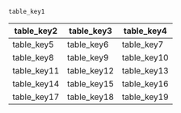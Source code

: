 ```ngMeta
table_key1
```
|table_key2|table_key3|table_key4|
|---|---|---|
|table_key5|table_key6|table_key7|
|table_key8|table_key9|table_key10|
|table_key11|table_key12|table_key13|
|table_key14|table_key15|table_key16|
|table_key17|table_key18|table_key19|
